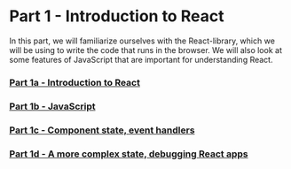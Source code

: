# Part 1 - Introduction to React

In this part, we will familiarize ourselves with the React-library, which we will be using to write the code that runs in the browser. We will also look at some features of JavaScript that are important for understanding React.

### [Part 1a - Introduction to React](https://fullstackopen.com/en/part1/introduction_to_react)
### [Part 1b - JavaScript](https://fullstackopen.com/en/part1/java_script)
### [Part 1c - Component state, event handlers](https://fullstackopen.com/en/part1/component_state_event_handlers)
### [Part 1d - A more complex state, debugging React apps](https://fullstackopen.com/en/part1/a_more_complex_state_debugging_react_apps)